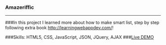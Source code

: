 ### Amazeriffic
---------------
###In this project I learned more about how to make smart list, step by step following extra book http://learningwebappdev.com/!

###Skills: HTML5, CSS, JavaScript, JSON, JQuery, AJAX
###[Live DEMO](http://ddeveloperr.github.io/Amazeriffic/)
